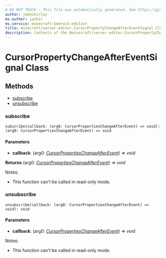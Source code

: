 ```yaml
---
# DO NOT TOUCH — This file was automatically generated. See https://github.com/mojang/minecraftapidocsgenerator to modify descriptions, examples, etc.
author: jakeshirley
ms.author: jashir
ms.service: minecraft-bedrock-edition
title: minecraft/server-editor.CursorPropertyChangeAfterEventSignal Class
description: Contents of the @minecraft/server-editor.CursorPropertyChangeAfterEventSignal class.
---
```

# CursorPropertyChangeAfterEventSignal Class

## Methods
- [subscribe](#subscribe)
- [unsubscribe](#unsubscribe)

### **subscribe**
`
subscribe(callback: (arg0: CursorPropertiesChangeAfterEvent) => void): (arg0: CursorPropertiesChangeAfterEvent) => void
`

#### **Parameters**
- **callback**: (arg0: [*CursorPropertiesChangeAfterEvent*](CursorPropertiesChangeAfterEvent.md)) => *void*

**Returns** (arg0: [*CursorPropertiesChangeAfterEvent*](CursorPropertiesChangeAfterEvent.md)) => *void*
  
Notes:
- This function can't be called in read-only mode.

### **unsubscribe**
`
unsubscribe(callback: (arg0: CursorPropertiesChangeAfterEvent) => void): void
`

#### **Parameters**
- **callback**: (arg0: [*CursorPropertiesChangeAfterEvent*](CursorPropertiesChangeAfterEvent.md)) => *void*
  
Notes:
- This function can't be called in read-only mode.
